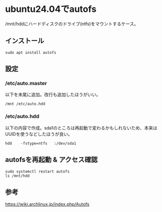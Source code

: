 # ubuntu24.04でautofs
/mnt/hddにハードディスクのドライブ(ntfs)をマウントするケース。

## インストール
  ```
  sudo apt install autofs
  ```
## 設定
### /etc/auto.master
以下を末尾に追加。改行も追加したほうがいい。
  ```
  /mnt /etc/auto.hdd

  ```

### /etc/auto.hdd
以下の内容で作成。sda1のところは再起動で変わるかもしれないため、本来はUUIDを使うなどしたほうが良い。
   ```
   hdd    -fstype=ntfs   :/dev/sda1
   ```

## autofsを再起動 & アクセス確認
  ```
  sudo systemctl restart autofs
  ls /mnt/hdd
  ```
## 参考
https://wiki.archlinux.jp/index.php/Autofs

